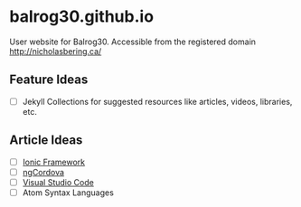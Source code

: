balrog30.github.io
==================

User website for Balrog30. Accessible from the registered domain http://nicholasbering.ca/

## Feature Ideas

- [ ] Jekyll Collections for suggested resources like articles, videos, libraries, etc.

## Article Ideas

- [ ] [Ionic Framework](http://ionicframework.com)
- [ ] [ngCordova](http://ngCordova.com)
- [ ] [Visual Studio Code](https://visualstudio.com/products/code-vs)
- [ ] Atom Syntax Languages
